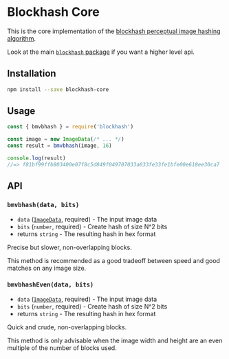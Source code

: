 # Blockhash Core

This is the core implementation of the [blockhash perceptual image hashing algorithm](http://blockhash.io).

Look at the main [`blockhash` package](https://github.com/commonsmachinery/blockhash-js) if you want a higher level api.

## Installation

```sh
npm install --save blockhash-core
```

## Usage

```js
const { bmvbhash } = require('blockhash')

const image = new ImageData(/* ... */)
const result = bmvbhash(image, 16)

console.log(result)
//=> f81bf99ffb803400e07f8c5d849f049707033a033fe33fe1bfe00e618ee30ca7
```

## API

### `bmvbhash(data, bits)`

- `data` ([`ImageData`](https://developer.mozilla.org/en-US/docs/Web/API/ImageData), required) - The input image data
- `bits` (`number`, required) - Create hash of size N^2 bits
- returns `string` - The resulting hash in hex format

Precise but slower, non-overlapping blocks.

This method is recommended as a good tradeoff between speed and good matches on any image size.

### `bmvbhashEven(data, bits)`

- `data` ([`ImageData`](https://developer.mozilla.org/en-US/docs/Web/API/ImageData), required) - The input image data
- `bits` (`number`, required) - Create hash of size N^2 bits
- returns `string` - The resulting hash in hex format

Quick and crude, non-overlapping blocks.

This method is only advisable when the image width and height are an even multiple of the number of blocks used.
